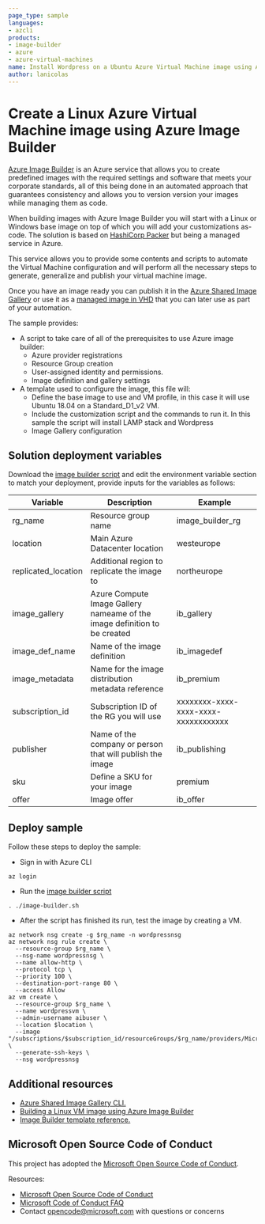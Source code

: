 ```yaml
---
page_type: sample
languages: 
- azcli
products: 
- image-builder
- azure
- azure-virtual-machines
name: Install Wordpress on a Ubuntu Azure Virtual Machine image using Azure Image Builder
author: lanicolas
---
```


# Create a Linux Azure Virtual Machine image using Azure Image Builder #

[Azure Image Builder](https://docs.microsoft.com/en-us/azure/virtual-machines/image-builder-overview) is an Azure service that allows you to create predefined images with the required settings and software that meets your corporate standards, all of this being done in an automated approach that guarantees consistency and allows you to version version your images while managing them as code.

When building images with Azure Image Builder you will start with a Linux or Windows base image on top of which you will add your customizations as-code. The solution is based on [HashiCorp Packer](https://www.packer.io/) but being a managed service in Azure.

This service allows you to provide some contents and scripts to automate the Virtual Machine configuration and will perform all the necessary steps to generate, generalize and publish your virtual machine image.

Once you have an image ready you can publish it in the [Azure Shared Image Gallery](https://docs.microsoft.com/en-us/azure/virtual-machines/shared-image-galleries) or use it as a [managed image in VHD](https://docs.microsoft.com/en-us/azure/virtual-machines/linux/capture-image) that you can later use as part of your automation.

The sample provides:

- A script to take care of all of the prerequisites to use Azure image builder:
  - Azure provider registrations
  - Resource Group creation
  - User-assigned identity and permissions.
  - Image definition and gallery settings
- A template used to configure the image, this file will:
  - Define the base image to use and VM profile, in this case it will use Ubuntu 18.04 on a Standard_D1_v2 VM.
  - Include the customization script and the commands to run it. In this sample the script will install LAMP stack and Wordpress
  - Image Gallery configuration

## Solution deployment variables

Download the [image builder script](./scripts/image-builder.sh) and edit the environment variable section to match your deployment, provide inputs for the variables as follows:

| Variable | Description | Example |
|---|---|---|
| rg_name | Resource group name | image_builder_rg |
| location | Main Azure Datacenter location | westeurope |
| replicated_location | Additional region to replicate the image to | northeurope |
| image_gallery | Azure Compute Image Gallery nameame of the image definition to be created  | ib_gallery |
| image_def_name | Name of the image definition | ib_imagedef |
| image_metadata | Name for the image distribution metadata reference | ib_premium |
| subscription_id | Subscription ID of the RG you will use | xxxxxxxx-xxxx-xxxx-xxxx-xxxxxxxxxxxx |
| publisher | Name of the company or person that will publish the image | ib_publishing |
| sku | Define a SKU for your image | premium |
| offer | Image offer | ib_offer |

## Deploy sample

Follow these steps to deploy the sample:

- Sign in with Azure CLI

```shell
az login
```

- Run the [image builder script](./scripts/image-builder.sh)

```shell
. ./image-builder.sh
```

- After the script has finished its run, test the image by creating a VM.

```shell
az network nsg create -g $rg_name -n wordpressnsg
az network nsg rule create \
  --resource-group $rg_name \
  --nsg-name wordpressnsg \
  --name allow-http \
  --protocol tcp \
  --priority 100 \
  --destination-port-range 80 \
  --access Allow
az vm create \
  --resource-group $rg_name \
  --name wordpressvm \
  --admin-username aibuser \
  --location $location \
  --image "/subscriptions/$subscription_id/resourceGroups/$rg_name/providers/Microsoft.Compute/galleries/$image_gallery/images/$image_def_name/versions/latest" \
  --generate-ssh-keys \
  --nsg wordpressnsg
```

## Additional resources

- [Azure Shared Image Gallery CLI.](https://docs.microsoft.com/en-us/cli/azure/service-page/azure%20shared%20image%20gallery?view=azure-cli-latest)
- [Building a Linux VM image using Azure Image Builder](https://docs.microsoft.com/en-us/azure/virtual-machines/linux/image-builder)
- [Image Builder template reference.](https://docs.microsoft.com/en-us/azure/virtual-machines/linux/image-builder-json#properties-customize)

## Microsoft Open Source Code of Conduct

This project has adopted the [Microsoft Open Source Code of Conduct](https://opensource.microsoft.com/codeofconduct/).

Resources:

- [Microsoft Open Source Code of Conduct](https://opensource.microsoft.com/codeofconduct/)
- [Microsoft Code of Conduct FAQ](https://opensource.microsoft.com/codeofconduct/faq/)
- Contact [opencode@microsoft.com](mailto:opencode@microsoft.com) with questions or concerns